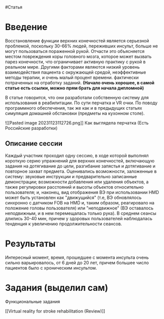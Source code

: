 #Статья 

# Введение

Восстановление функции верхних конечностей является серьезной проблемой, поскольку 30-66% людей, переживших инсульт, больше не могут пользоваться пораженной рукой. Отчасти это объясняется местом повреждения коры головного мозга, которое может вызвать парез конечности, что ограничивает активную практику с рукой в реальном мире. Другими факторами являются низкий уровень взаимодействия пациента с окружающей средой, неэффективные методы терапии, и очень малый процент времени. фактически потраченных на отработку заданий. **(Начало очень хорошее, в самой статье есть ссылки, можно прям брать для начала дипломной)**

В статье говорится, что они разработали собственную систему для использования в реабилитации. По сути перчатка и VR очки. По поводу программного обеспечения, так же как и в предыдущих статьях симуляция домашней обстановки (предметы на кухонном столе).

![[Pasted image 20231123112726.png]]
Как выглядела перчатка (Есть Российские разработки)

## Описание сессии

Каждый участник проходил одну сессию, в ходе которой выполнял короткую серию упражнений для верхних конечностей, включающую задания на дотягивание до цели, разгибание запястья и дотягивание и повторное захват предмета. Оценивались возможности, заложенные в систему: звуковые инструкции и предварительно записанные демонстрации; возможности добавления или удаления объектов, а также регулировки расстояний и высоты объектов относительно пользователя; и, наконец, вид отображения ВЭ при использовании HMD может быть установлен как "движущийся" (т.е, ВЭ обновлялось синхронно с датчиком FOB на HMD и, таким образом, реагировало на положение головы пользователя) или "неподвижное" (ВЭ оставалось неподвижным, и в нем перемещалась только рука). В среднем сеансы длились 30-40 мин, причем у здоровых пользователей наблюдалась тенденция к увеличению продолжительности сеансов.

# Результаты

Интересный момент, время, прошедшее с момента инсульта очень сильно варьировалось, от 6 дней до 20 лет, причем большее число пациентов было с хроническим инсультом.


# Задания (выделил сам)

Функциональные задания 


[[Virtual reality for stroke rehabilitation (Review)]]